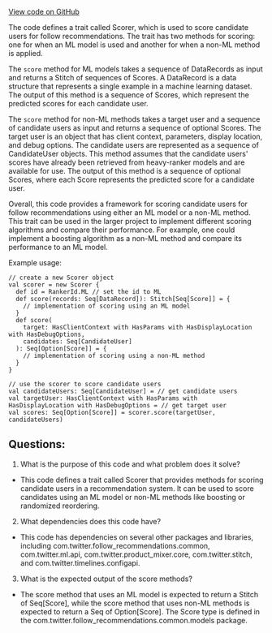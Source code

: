 [View code on GitHub](https://github.com/misbahsy/the-algorithm/follow-recommendations-service/common/src/main/scala/com/twitter/follow_recommendations/common/rankers/ml_ranker/scoring/Scorer.scala)

The code defines a trait called Scorer, which is used to score candidate users for follow recommendations. The trait has two methods for scoring: one for when an ML model is used and another for when a non-ML method is applied. 

The `score` method for ML models takes a sequence of DataRecords as input and returns a Stitch of sequences of Scores. A DataRecord is a data structure that represents a single example in a machine learning dataset. The output of this method is a sequence of Scores, which represent the predicted scores for each candidate user. 

The `score` method for non-ML methods takes a target user and a sequence of candidate users as input and returns a sequence of optional Scores. The target user is an object that has client context, parameters, display location, and debug options. The candidate users are represented as a sequence of CandidateUser objects. This method assumes that the candidate users' scores have already been retrieved from heavy-ranker models and are available for use. The output of this method is a sequence of optional Scores, where each Score represents the predicted score for a candidate user. 

Overall, this code provides a framework for scoring candidate users for follow recommendations using either an ML model or a non-ML method. This trait can be used in the larger project to implement different scoring algorithms and compare their performance. For example, one could implement a boosting algorithm as a non-ML method and compare its performance to an ML model. 

Example usage:

```
// create a new Scorer object
val scorer = new Scorer {
  def id = RankerId.ML // set the id to ML
  def score(records: Seq[DataRecord]): Stitch[Seq[Score]] = {
    // implementation of scoring using an ML model
  }
  def score(
    target: HasClientContext with HasParams with HasDisplayLocation with HasDebugOptions,
    candidates: Seq[CandidateUser]
  ): Seq[Option[Score]] = {
    // implementation of scoring using a non-ML method
  }
}

// use the scorer to score candidate users
val candidateUsers: Seq[CandidateUser] = // get candidate users
val targetUser: HasClientContext with HasParams with HasDisplayLocation with HasDebugOptions = // get target user
val scores: Seq[Option[Score]] = scorer.score(targetUser, candidateUsers)
```
## Questions: 
 1. What is the purpose of this code and what problem does it solve?
- This code defines a trait called Scorer that provides methods for scoring candidate users in a recommendation system. It can be used to score candidates using an ML model or non-ML methods like boosting or randomized reordering.

2. What dependencies does this code have?
- This code has dependencies on several other packages and libraries, including com.twitter.follow_recommendations.common, com.twitter.ml.api, com.twitter.product_mixer.core, com.twitter.stitch, and com.twitter.timelines.configapi.

3. What is the expected output of the score methods?
- The score method that uses an ML model is expected to return a Stitch of Seq[Score], while the score method that uses non-ML methods is expected to return a Seq of Option[Score]. The Score type is defined in the com.twitter.follow_recommendations.common.models package.